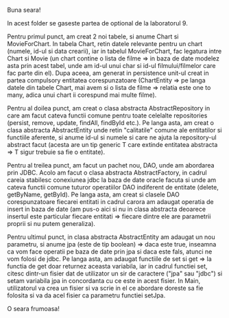 Buna seara!

In acest folder se gaseste partea de optional de la laboratorul 9.

Pentru primul punct, am creat 2 noi tabele, si anume Chart si MovieForChart. In tabela Chart, retin datele relevante pentru un chart (numele, id-ul si data crearii), iar in 
tabelul MovieForChart, fac legatura intre Chart si Movie (un chart contine o lista de filme => in baza de date modelez asta prin acest tabel, unde am id-ul unui char si id-ul
filmului/filmelor care fac parte din el). Dupa aceea, am generat in persistence unit-ul creat in partea compulsory entitatea corespunzatoare (ChartEntity => pe langa datele
din tabele Chart, mai avem si o lista de filme => relatia este one to many, adica unui chart ii corespund mai multe filme).

Pentru al doilea punct, am creat o clasa abstracta AbstractRepository in care am facut cateva functii comune pentru toate celelalte repositories (persist, remove, update, 
findAll, findById etc.). Pe langa asta, am creat o clasa abstracta AbstractEntity unde retin "calitatile" comune ale entitatilor si functiile aferente, si anume id-ul si numele 
si care ne ajuta la repository-ul abstract facut (acesta are un tip generic T care extinde entitatea abstracta => T sigur trebuie sa fie o entitate).

Pentru al treilea punct, am facut un pachet nou, DAO, unde am abordarea prin JDBC. Acolo am facut o clasa abstracta AbstractFactory, in cadrul careia stabilesc conexiunea
jdbc la baza de date oracle facuta si unde am cateva functii comune tuturor operatiilor DAO indiferent de entitate (delete, getByName, getById). Pe langa asta, am creat si
clasele DAO corespunzatoare fiecarei entitati in cadrul carora am adaugat operatia de insert in baza de date (am pus-o aici si nu in clasa abstracta deoarece insertul este 
particular fiecare entitati => fiecare dintre ele are parametrii proprii si nu putem generaliza).

Pentru ultimul punct, in clasa abstracta AbstractEntity am adaugat un nou parametru, si anume jpa (este de tip boolean) => daca este true, inseamna ca vom face operatii pe 
baza de date prin jpa si daca este fals, atunci ne vom folosi de jdbc. Pe langa asta, am adaugat functiile de set si get => la functia de get doar returnez aceasta variabila, iar in cadrul functiei set, citesc dintr-un fisier dat de utilizator un sir de caractere ("jpa" sau "jdbc") si setam variabila jpa in concordanta cu ce este in acest fisier.
In Main, utilizatorul va crea un fisier si va scrie in el ce abordare doreste sa fie folosita si va da acel fisier ca parametru functiei setJpa.

O seara frumoasa!
